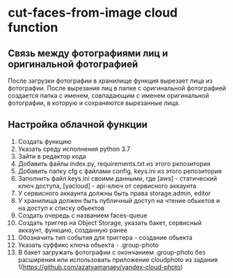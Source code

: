 # cut-faces-from-image cloud function

## Связь между фотографиями лиц и оригинальной фотографией

После загрузки фотографии в хранилище функция вырезает лица из фотографии. После вырезания лиц в папке с оригинальной фотографией создается папка с именем, совпадающим с именем оригинальной фотографии, в которую и сохраняются вырезанные лица. 

## Настройка облачной функции

1) Создать функцию
2) Указать среду исполнения python 3.7
3) Зайти в редактор кода
4) Добавить файлы index.py, requirements.txt из этого ркпозитория
5) Добавить папку cfg с файлами config, keys.ini из этого репозитория
6) Заполнить файл keys.ini своими данными, где [aws] - статический ключ доступа, [yacloud] - api-ключ от сервисного аккаунта
7) У сервисного аккаунта должны быть права storage.admin, editor
8) У хранилища должен быть публичный доступ на чтение обькетов и на доступ к списку обьектов
9) Создать очередь с названием faces-queue
10) Создать триггер на Object Storage, указать бакет, сервисный аккаунт, функцию, созданную ранее
11) Обозначить тип события для триггера - создание обьекта
12) Указать суффикс ключа обьекта - .group-photo
13) В бакет загружать фотографии с окончанием .group-photo без расширения или использовать приложение cloudphoto из задания 1(https://github.com/azatyamanaev/yandex-cloud-photo)
